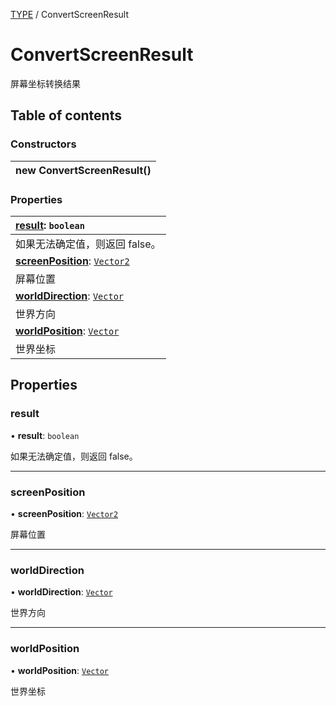 [TYPE](../groups/Core.TYPE.md) / ConvertScreenResult

# ConvertScreenResult <Badge type="tip" text="Class" /> <Score text="ConvertScreenResult" />

<span class="content-big">

屏幕坐标转换结果

</span>

## Table of contents

### Constructors <Score text="Constructors" /> 
| **new ConvertScreenResult**()  |
| :----- |

### Properties <Score text="Properties" /> 
| **[result](mw.ConvertScreenResult.md#result)**: `boolean`  |
| :-----|
| 如果无法确定值，则返回  false。|
| **[screenPosition](mw.ConvertScreenResult.md#screenposition)**: [`Vector2`](mw.Vector2.md)  |
| 屏幕位置|
| **[worldDirection](mw.ConvertScreenResult.md#worlddirection)**: [`Vector`](mw.Vector.md)  |
| 世界方向|
| **[worldPosition](mw.ConvertScreenResult.md#worldposition)**: [`Vector`](mw.Vector.md)  |
| 世界坐标|

## Properties

### result <Score text="result" /> 

• **result**: `boolean`

如果无法确定值，则返回  false。

___

### screenPosition <Score text="screenPosition" /> 

• **screenPosition**: [`Vector2`](mw.Vector2.md)

屏幕位置

___

### worldDirection <Score text="worldDirection" /> 

• **worldDirection**: [`Vector`](mw.Vector.md)

世界方向

___

### worldPosition <Score text="worldPosition" /> 

• **worldPosition**: [`Vector`](mw.Vector.md)

世界坐标
